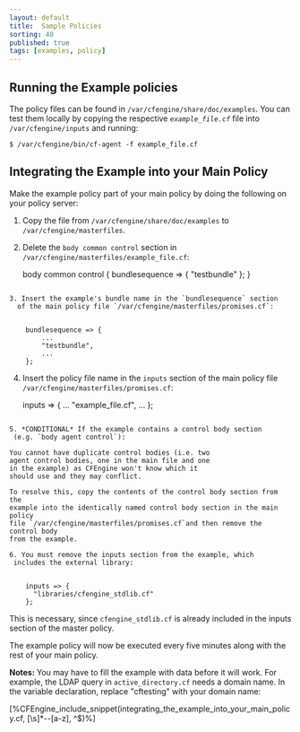 ```yaml
---
layout: default
title:  Sample Policies
sorting: 40
published: true
tags: [examples, policy]
---
```


## Running the Example policies

The policy files can be found in `/var/cfengine/share/doc/examples`. You can 
test them locally by copying the respective _`example_file.cf`_ file into
`/var/cfengine/inputs` and running:

    $ /var/cfengine/bin/cf-agent -f example_file.cf

## Integrating the Example into your Main Policy

Make the example policy part of your main policy by
doing the following on your policy server:

1. Copy the file from `/var/cfengine/share/doc/examples` to
    `/var/cfengine/masterfiles`.

2. Delete the `body common control` section in
    `/var/cfengine/masterfiles/example_file.cf`:

  
      body common control
      {
        bundlesequence  => { "testbundle" };
      }
  ```

3. Insert the example's bundle name in the `bundlesequence` section
    of the main policy file `/var/cfengine/masterfiles/promises.cf`:

  
      bundlesequence => {
          ...
          "testbundle",
          ...
      };
  ```

4. Insert the policy file name in the `inputs` section of the main policy file
    `/var/cfengine/masterfiles/promises.cf`:

  
      inputs => {
           ...
           "example_file.cf",
           ...
      };
  ```

5. *CONDITIONAL* If the example contains a control body section
   (e.g. `body agent control`):

  You cannot have duplicate control bodies (i.e. two
  agent control bodies, one in the main file and one
  in the example) as CFEngine won't know which it
  should use and they may conflict.

  To resolve this, copy the contents of the control body section from the
  example into the identically named control body section in the main policy
  file `/var/cfengine/masterfiles/promises.cf`and then remove the control body
  from the example.

6. You must remove the inputs section from the example, which 
   includes the external library:

  
      inputs => {
        "libraries/cfengine_stdlib.cf"
      };
  ```
  This is necessary, since `cfengine_stdlib.cf` is already included
  in the inputs section of the master policy.

  The example policy will now be executed every five minutes along with the rest
  of your main policy.

**Notes:** You may have to fill the example with data before it will work.
For example, the LDAP query in `active_directory.cf` needs a domain name.
In the variable declaration, replace "cftesting" with your domain name:


[%CFEngine_include_snippet(integrating_the_example_into_your_main_policy.cf, [\s]*--[a-z], ^$)%]

